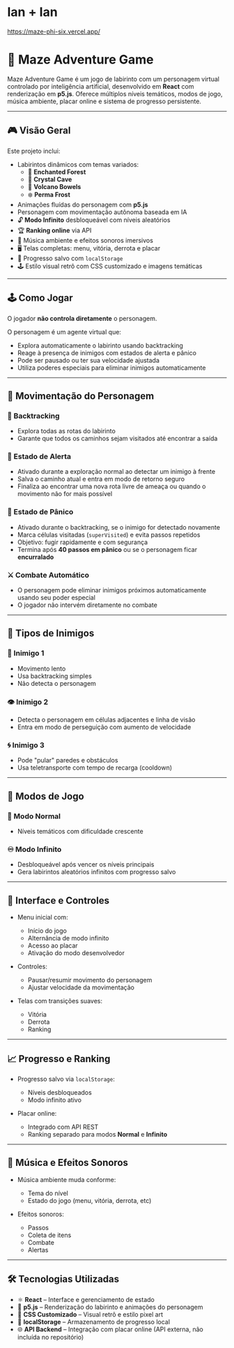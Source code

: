 # Ian + Ian
 
https://maze-phi-six.vercel.app/

# 🧩 Maze Adventure Game

Maze Adventure Game é um jogo de labirinto com um personagem virtual controlado por inteligência artificial, desenvolvido em **React** com renderização em **p5.js**. Oferece múltiplos níveis temáticos, modos de jogo, música ambiente, placar online e sistema de progresso persistente.

---

## 🎮 Visão Geral

Este projeto inclui:

- Labirintos dinâmicos com temas variados:
  - 🌲 **Enchanted Forest**
  - 💎 **Crystal Cave**
  - 🌋 **Volcano Bowels**
  - ❄️ **Perma Frost**
- Animações fluídas do personagem com **p5.js**
- Personagem com movimentação autônoma baseada em IA
- 🔓 **Modo Infinito** desbloqueável com níveis aleatórios
- 🏆 **Ranking online** via API
- 🎵 Música ambiente e efeitos sonoros imersivos
- 🖥️ Telas completas: menu, vitória, derrota e placar
- 💾 Progresso salvo com `localStorage`
- 🕹️ Estilo visual retrô com CSS customizado e imagens temáticas

---

## 🕹️ Como Jogar

O jogador **não controla diretamente** o personagem.

O personagem é um agente virtual que:

- Explora automaticamente o labirinto usando backtracking
- Reage à presença de inimigos com estados de alerta e pânico
- Pode ser pausado ou ter sua velocidade ajustada
- Utiliza poderes especiais para eliminar inimigos automaticamente

---

## 🤖 Movimentação do Personagem

### 🔁 Backtracking

- Explora todas as rotas do labirinto
- Garante que todos os caminhos sejam visitados até encontrar a saída

### 🔺 Estado de Alerta

- Ativado durante a exploração normal ao detectar um inimigo à frente
- Salva o caminho atual e entra em modo de retorno seguro
- Finaliza ao encontrar uma nova rota livre de ameaça ou quando o movimento não for mais possível

### 🔻 Estado de Pânico

- Ativado durante o backtracking, se o inimigo for detectado novamente
- Marca células visitadas (`superVisited`) e evita passos repetidos
- Objetivo: fugir rapidamente e com segurança
- Termina após **40 passos em pânico** ou se o personagem ficar **encurralado**

### ⚔️ Combate Automático

- O personagem pode eliminar inimigos próximos automaticamente usando seu poder especial
- O jogador não intervém diretamente no combate

---

## 👾 Tipos de Inimigos

### 🐌 Inimigo 1

- Movimento lento
- Usa backtracking simples
- Não detecta o personagem

### 👁️ Inimigo 2

- Detecta o personagem em células adjacentes e linha de visão
- Entra em modo de perseguição com aumento de velocidade

### 🌀 Inimigo 3

- Pode "pular" paredes e obstáculos
- Usa teletransporte com tempo de recarga (cooldown)

---

## 🎯 Modos de Jogo

### 📘 Modo Normal

- Níveis temáticos com dificuldade crescente

### ♾️ Modo Infinito

- Desbloqueável após vencer os níveis principais
- Gera labirintos aleatórios infinitos com progresso salvo

---

## 🧭 Interface e Controles

- Menu inicial com:
  - Início do jogo
  - Alternância de modo infinito
  - Acesso ao placar
  - Ativação do modo desenvolvedor

- Controles:
  - Pausar/resumir movimento do personagem
  - Ajustar velocidade da movimentação

- Telas com transições suaves:
  - Vitória
  - Derrota
  - Ranking

---

## 📈 Progresso e Ranking

- Progresso salvo via `localStorage`:
  - Níveis desbloqueados
  - Modo infinito ativo

- Placar online:
  - Integrado com API REST
  - Ranking separado para modos **Normal** e **Infinito**

---

## 🎵 Música e Efeitos Sonoros

- Música ambiente muda conforme:
  - Tema do nível
  - Estado do jogo (menu, vitória, derrota, etc)

- Efeitos sonoros:
  - Passos
  - Coleta de itens
  - Combate
  - Alertas

---

## 🛠️ Tecnologias Utilizadas

- ⚛️ **React** – Interface e gerenciamento de estado
- 🎨 **p5.js** – Renderização do labirinto e animações do personagem
- 💅 **CSS Customizado** – Visual retrô e estilo pixel art
- 💾 **localStorage** – Armazenamento de progresso local
- 🌐 **API Backend** – Integração com placar online (API externa, não incluída no repositório)

